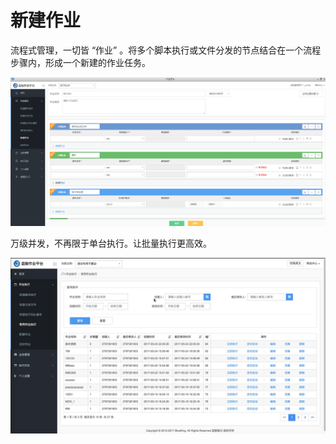 # 新建作业

流程式管理，一切皆 “作业” 。将多个脚本执行或文件分发的节点结合在一个流程步骤内，形成一个新建的作业任务。

![](../assets/新建作业.png)

万级并发，不再限于单台执行。让批量执行更高效。

![](../assets/14956348984203.gif)
